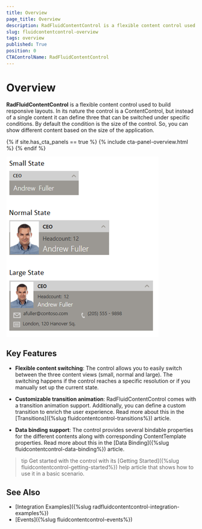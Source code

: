 ```yaml
---
title: Overview
page_title: Overview
description: RadFluidContentControl is a flexible content control used to built responsive layouts.
slug: fluidcontentcontrol-overview
tags: overview
published: True
position: 0
CTAControlName: RadFluidContentControl
---
```


# Overview

__RadFluidContentControl__ is a flexible content control used to build responsive layouts. In its nature the control is a ContentControl, but instead of a single content it can define three that can be switched under specific conditions. By default the condition is the size of the control. So, you can show different content based on the size of the application.

{% if site.has_cta_panels == true %}
{% include cta-panel-overview.html %}
{% endif %}

![radfluidcontentcontrol-overview-01](images/radfluidcontentcontrol-overview-0.png)

## Key Features

* __Flexible content switching__: The control allows you to easily switch between the three content views (small, normal and large). The switching happens if the control reaches a specific resolution or if you manually set up the current state.

* __Customizable transition animation__: RadFluidContentControl comes with a transition animation support. Additionally, you can define a custom transition to enrich the user experience. Read more about this in the [Transitions]({%slug fluidcontentcontrol-transitions%}) article.

* __Data binding support__: The control provides several bindable properties for the different contents along with corresponding ContentTemplate properties. Read more about this in the [Data Binding]({%slug fluidcontentcontrol-data-binding%}) article.

>tip Get started with the control with its [Getting Started]({%slug fluidcontentcontrol-getting-started%}) help article that shows how to use it in a basic scenario.

## See Also
 * [Integration Examples]({%slug radfluidcontentcontrol-integration-examples%})
 * [Events]({%slug fluidcontentcontrol-events%})
